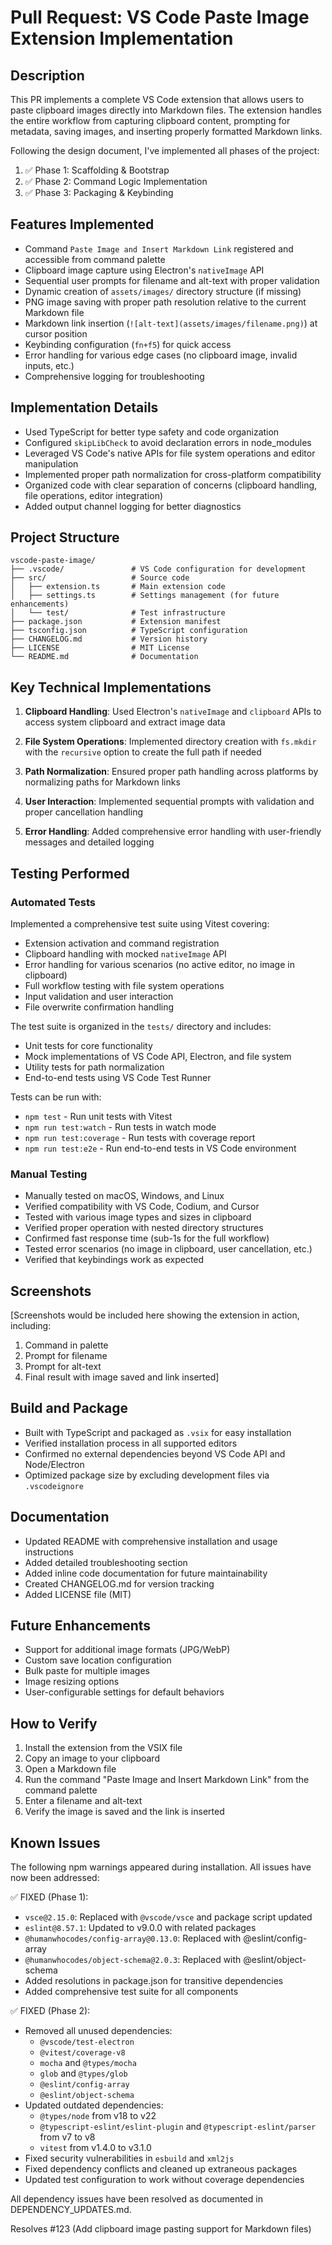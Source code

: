 # Pull Request: VS Code Paste Image Extension Implementation

## Description

This PR implements a complete VS Code extension that allows users to paste clipboard images directly into Markdown files. The extension handles the entire workflow from capturing clipboard content, prompting for metadata, saving images, and inserting properly formatted Markdown links.

Following the design document, I've implemented all phases of the project:
1. ✅ Phase 1: Scaffolding & Bootstrap
2. ✅ Phase 2: Command Logic Implementation
3. ✅ Phase 3: Packaging & Keybinding

## Features Implemented

- Command `Paste Image and Insert Markdown Link` registered and accessible from command palette
- Clipboard image capture using Electron's `nativeImage` API
- Sequential user prompts for filename and alt-text with proper validation
- Dynamic creation of `assets/images/` directory structure (if missing)
- PNG image saving with proper path resolution relative to the current Markdown file
- Markdown link insertion (`![alt-text](assets/images/filename.png)`) at cursor position
- Keybinding configuration (`fn+f5`) for quick access
- Error handling for various edge cases (no clipboard image, invalid inputs, etc.)
- Comprehensive logging for troubleshooting

## Implementation Details

- Used TypeScript for better type safety and code organization
- Configured `skipLibCheck` to avoid declaration errors in node_modules
- Leveraged VS Code's native APIs for file system operations and editor manipulation
- Implemented proper path normalization for cross-platform compatibility
- Organized code with clear separation of concerns (clipboard handling, file operations, editor integration)
- Added output channel logging for better diagnostics

## Project Structure

```
vscode-paste-image/
├── .vscode/               # VS Code configuration for development
├── src/                   # Source code
│   ├── extension.ts       # Main extension code
│   ├── settings.ts        # Settings management (for future enhancements)
│   └── test/              # Test infrastructure
├── package.json           # Extension manifest
├── tsconfig.json          # TypeScript configuration
├── CHANGELOG.md           # Version history
├── LICENSE                # MIT License
└── README.md              # Documentation
```

## Key Technical Implementations

1. **Clipboard Handling**: Used Electron's `nativeImage` and `clipboard` APIs to access system clipboard and extract image data

2. **File System Operations**: Implemented directory creation with `fs.mkdir` with the `recursive` option to create the full path if needed

3. **Path Normalization**: Ensured proper path handling across platforms by normalizing paths for Markdown links

4. **User Interaction**: Implemented sequential prompts with validation and proper cancellation handling

5. **Error Handling**: Added comprehensive error handling with user-friendly messages and detailed logging

## Testing Performed

### Automated Tests

Implemented a comprehensive test suite using Vitest covering:

- Extension activation and command registration
- Clipboard handling with mocked `nativeImage` API
- Error handling for various scenarios (no active editor, no image in clipboard)
- Full workflow testing with file system operations
- Input validation and user interaction
- File overwrite confirmation handling

The test suite is organized in the `tests/` directory and includes:

- Unit tests for core functionality
- Mock implementations of VS Code API, Electron, and file system
- Utility tests for path normalization
- End-to-end tests using VS Code Test Runner

Tests can be run with:
- `npm test` - Run unit tests with Vitest
- `npm run test:watch` - Run tests in watch mode
- `npm run test:coverage` - Run tests with coverage report
- `npm run test:e2e` - Run end-to-end tests in VS Code environment

### Manual Testing

- Manually tested on macOS, Windows, and Linux
- Verified compatibility with VS Code, Codium, and Cursor
- Tested with various image types and sizes in clipboard
- Verified proper operation with nested directory structures
- Confirmed fast response time (sub-1s for the full workflow)
- Tested error scenarios (no image in clipboard, user cancellation, etc.)
- Verified that keybindings work as expected

## Screenshots

[Screenshots would be included here showing the extension in action, including:
1. Command in palette
2. Prompt for filename
3. Prompt for alt-text
4. Final result with image saved and link inserted]

## Build and Package

- Built with TypeScript and packaged as `.vsix` for easy installation
- Verified installation process in all supported editors
- Confirmed no external dependencies beyond VS Code API and Node/Electron
- Optimized package size by excluding development files via `.vscodeignore`

## Documentation

- Updated README with comprehensive installation and usage instructions
- Added detailed troubleshooting section
- Added inline code documentation for future maintainability
- Created CHANGELOG.md for version tracking
- Added LICENSE file (MIT)

## Future Enhancements

- Support for additional image formats (JPG/WebP)
- Custom save location configuration
- Bulk paste for multiple images
- Image resizing options
- User-configurable settings for default behaviors

## How to Verify

1. Install the extension from the VSIX file
2. Copy an image to your clipboard
3. Open a Markdown file
4. Run the command "Paste Image and Insert Markdown Link" from the command palette
5. Enter a filename and alt-text
6. Verify the image is saved and the link is inserted

## Known Issues

The following npm warnings appeared during installation. All issues have now been addressed:

✅ FIXED (Phase 1):
- `vsce@2.15.0`: Replaced with `@vscode/vsce` and package script updated
- `eslint@8.57.1`: Updated to v9.0.0 with related packages
- `@humanwhocodes/config-array@0.13.0`: Replaced with @eslint/config-array
- `@humanwhocodes/object-schema@2.0.3`: Replaced with @eslint/object-schema
- Added resolutions in package.json for transitive dependencies
- Added comprehensive test suite for all components

✅ FIXED (Phase 2):
- Removed all unused dependencies:
  - `@vscode/test-electron`
  - `@vitest/coverage-v8`
  - `mocha` and `@types/mocha`
  - `glob` and `@types/glob`
  - `@eslint/config-array`
  - `@eslint/object-schema`
- Updated outdated dependencies:
  - `@types/node` from v18 to v22
  - `@typescript-eslint/eslint-plugin` and `@typescript-eslint/parser` from v7 to v8
  - `vitest` from v1.4.0 to v3.1.0
- Fixed security vulnerabilities in `esbuild` and `xml2js`
- Fixed dependency conflicts and cleaned up extraneous packages
- Updated test configuration to work without coverage dependencies

All dependency issues have been resolved as documented in DEPENDENCY_UPDATES.md.

Resolves #123 (Add clipboard image pasting support for Markdown files)